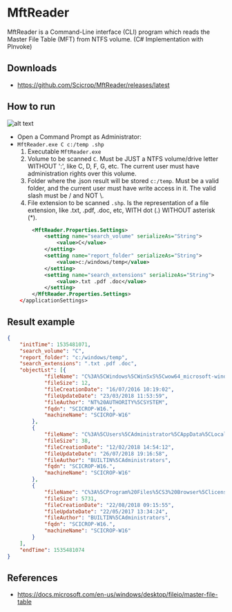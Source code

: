 # MftReader
MftReader is a Command-Line interface (CLI) program which reads the Master File Table (MFT) from NTFS volume.
(C# Implementation with PInvoke)

## Downloads

- https://github.com/Scicrop/MftReader/releases/latest

## How to run

![alt text](https://github.com/Scicrop/MftReader/blob/master/dist/mftreader-capture.png?raw=true "MftReader ScreenShot")

- Open a Command Prompt as Administrator:
- `MftReader.exe C c:/temp .shp`
  1. Executable `MftReader.exe`
  2. Volume to be scanned `C`. Must be JUST a NTFS volume/drive letter WITHOUT ':', like C, D, F, G, etc. The current user must have administration rights over this volume.
  3. Folder where the .json result will be stored `c:/temp`. Must be a valid folder, and the current user must have write access in it. The valid slash must be / and NOT \\.
  4. File extension to be scanned `.shp`. Is the representation of a file extension, like .txt, .pdf, .doc, etc, WITH dot (.) WITHOUT asterisk (*).
  
```xml
        <MftReader.Properties.Settings>
            <setting name="search_volume" serializeAs="String">
                <value>C</value>
            </setting>
            <setting name="report_folder" serializeAs="String">
                <value>c:/windows/temp</value>
            </setting>
            <setting name="search_extensions" serializeAs="String">
                <value>.txt .pdf .doc</value>
            </setting>
        </MftReader.Properties.Settings>
    </applicationSettings>
```

## Result example

```json
{
	"initTime": 1535481071,
	"search_volume": "C",
	"report_folder": "c:/windows/temp",
	"search_extensions": ".txt .pdf .doc",
	"objectLst": [{
			"fileName": "C%3A%5CWindows%5CWinSxS%5Cwow64_microsoft-windows-mccs-syncutil_31bf3856ad364e35_10.0.14393.0_none_fe5045edee3ebb3e%5CLiveDomainList.txt",
			"fileSize": 12,
			"fileCreationDate": "16/07/2016 10:19:02",
			"fileUpdateDate": "23/03/2018 11:53:59",
			"fileAuthor": "NT%20AUTHORITY%5CSYSTEM",
			"fqdn": "SCICROP-W16.",
			"machineName": "SCICROP-W16"
		},
		{
			"fileName": "C%3A%5CUsers%5CAdministrator%5CAppData%5CLocal%5CMicrosoft%5CVisualStudio%5CSettingsLogs%5Cheader.txt",
			"fileSize": 38,
			"fileCreationDate": "12/02/2018 14:54:12",
			"fileUpdateDate": "26/07/2018 19:16:58",
			"fileAuthor": "BUILTIN%5CAdministrators",
			"fqdn": "SCICROP-W16.",
			"machineName": "SCICROP-W16"
		},
		{
			"fileName": "C%3A%5CProgram%20Files%5CS3%20Browser%5Clicense.txt",
			"fileSize": 5731,
			"fileCreationDate": "22/08/2018 09:15:55",
			"fileUpdateDate": "22/05/2017 13:34:24",
			"fileAuthor": "BUILTIN%5CAdministrators",
			"fqdn": "SCICROP-W16.",
			"machineName": "SCICROP-W16"
		}
	],
	"endTime": 1535481074
}
```

## References

- https://docs.microsoft.com/en-us/windows/desktop/fileio/master-file-table
